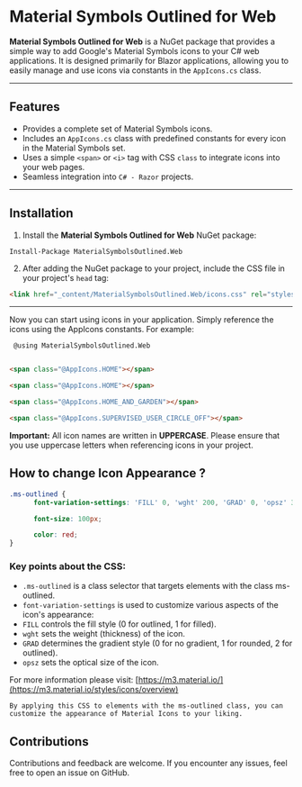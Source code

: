 
# Material Symbols Outlined for Web

**Material Symbols Outlined for Web** is a NuGet package that provides a simple way to add Google's Material Symbols icons to your C# web applications. It is designed primarily for Blazor applications, allowing you to easily manage and use icons via constants in the `AppIcons.cs` class.

---

## Features

- Provides a complete set of Material Symbols icons.
- Includes an `AppIcons.cs` class with predefined constants for every icon in the Material Symbols set.
- Uses a simple `<span>` or `<i>` tag with CSS `class` to integrate icons into your web pages.
- Seamless integration into `C# - Razor`  projects.

---

## Installation

1. Install the **Material Symbols Outlined for Web** NuGet package:

```coutlined
Install-Package MaterialSymbolsOutlined.Web
```

2. After adding the NuGet package to your project, include the CSS file in your project's `head` tag:
```html
<link href="_content/MaterialSymbolsOutlined.Web/icons.css" rel="stylesheet" />
```

---
Now you can start using icons in your application. Simply reference the icons using the AppIcons constants. For example:

```razor
 @using MaterialSymbolsOutlined.Web
```



```html

<span class="@AppIcons.HOME"></span>

<span class="@AppIcons.HOME"></span> 

<span class="@AppIcons.HOME_AND_GARDEN"></span> 

<span class="@AppIcons.SUPERVISED_USER_CIRCLE_OFF"></span> 
```

**Important:** All icon names are written in **UPPERCASE**. Please ensure that you use uppercase letters when referencing icons in your project.

## How to change Icon Appearance ?

```CSS
.ms-outlined {
	  font-variation-settings: 'FILL' 0, 'wght' 200, 'GRAD' 0, 'opsz' 30;

	  font-size: 100px;

	  color: red;
}
```


### Key points about the CSS:

- ``.ms-outlined`` is a class selector that targets elements with the class ms-outlined.
- ``font-variation-settings`` is used to customize various aspects of the icon's appearance:
- ``FILL`` controls the fill style (0 for outlined, 1 for filled).
- ``wght`` sets the weight (thickness) of the icon.
- ``GRAD`` determines the gradient style (0 for no gradient, 1 for rounded, 2 for outlined).
- ``opsz`` sets the optical size of the icon.

For more information please visit: [https://m3.material.io/](https://m3.material.io/styles/icons/overview)

`By applying this CSS to elements with the ms-outlined class, you can customize the appearance of Material Icons to your liking.`

## Contributions
Contributions and feedback are welcome. If you encounter any issues, feel free to open an issue on GitHub.







